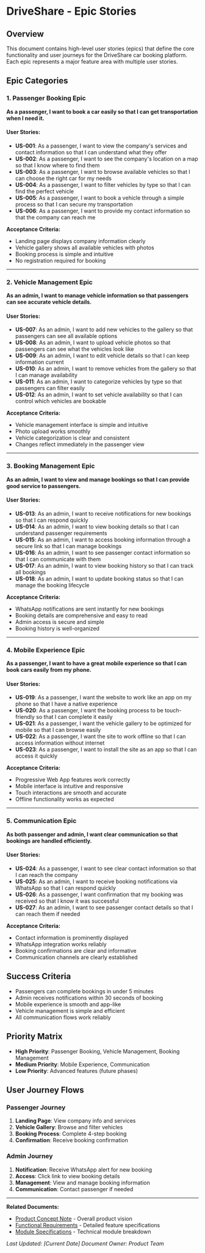 # DriveShare - Epic Stories

## Overview
This document contains high-level user stories (epics) that define the core functionality and user journeys for the DriveShare car booking platform. Each epic represents a major feature area with multiple user stories.

## Epic Categories

### 1. Passenger Booking Epic
**As a passenger, I want to book a car easily so that I can get transportation when I need it.**

#### User Stories:
- **US-001**: As a passenger, I want to view the company's services and contact information so that I can understand what they offer
- **US-002**: As a passenger, I want to see the company's location on a map so that I know where to find them
- **US-003**: As a passenger, I want to browse available vehicles so that I can choose the right car for my needs
- **US-004**: As a passenger, I want to filter vehicles by type so that I can find the perfect vehicle
- **US-005**: As a passenger, I want to book a vehicle through a simple process so that I can secure my transportation
- **US-006**: As a passenger, I want to provide my contact information so that the company can reach me

**Acceptance Criteria:**
- Landing page displays company information clearly
- Vehicle gallery shows all available vehicles with photos
- Booking process is simple and intuitive
- No registration required for booking

---

### 2. Vehicle Management Epic
**As an admin, I want to manage vehicle information so that passengers can see accurate vehicle details.**

#### User Stories:
- **US-007**: As an admin, I want to add new vehicles to the gallery so that passengers can see all available options
- **US-008**: As an admin, I want to upload vehicle photos so that passengers can see what the vehicles look like
- **US-009**: As an admin, I want to edit vehicle details so that I can keep information current
- **US-010**: As an admin, I want to remove vehicles from the gallery so that I can manage availability
- **US-011**: As an admin, I want to categorize vehicles by type so that passengers can filter easily
- **US-012**: As an admin, I want to set vehicle availability so that I can control which vehicles are bookable

**Acceptance Criteria:**
- Vehicle management interface is simple and intuitive
- Photo upload works smoothly
- Vehicle categorization is clear and consistent
- Changes reflect immediately in the passenger view

---

### 3. Booking Management Epic
**As an admin, I want to view and manage bookings so that I can provide good service to passengers.**

#### User Stories:
- **US-013**: As an admin, I want to receive notifications for new bookings so that I can respond quickly
- **US-014**: As an admin, I want to view booking details so that I can understand passenger requirements
- **US-015**: As an admin, I want to access booking information through a secure link so that I can manage bookings
- **US-016**: As an admin, I want to see passenger contact information so that I can communicate with them
- **US-017**: As an admin, I want to view booking history so that I can track all bookings
- **US-018**: As an admin, I want to update booking status so that I can manage the booking lifecycle

**Acceptance Criteria:**
- WhatsApp notifications are sent instantly for new bookings
- Booking details are comprehensive and easy to read
- Admin access is secure and simple
- Booking history is well-organized

---

### 4. Mobile Experience Epic
**As a passenger, I want to have a great mobile experience so that I can book cars easily from my phone.**

#### User Stories:
- **US-019**: As a passenger, I want the website to work like an app on my phone so that I have a native experience
- **US-020**: As a passenger, I want the booking process to be touch-friendly so that I can complete it easily
- **US-021**: As a passenger, I want the vehicle gallery to be optimized for mobile so that I can browse easily
- **US-022**: As a passenger, I want the site to work offline so that I can access information without internet
- **US-023**: As a passenger, I want to install the site as an app so that I can access it quickly

**Acceptance Criteria:**
- Progressive Web App features work correctly
- Mobile interface is intuitive and responsive
- Touch interactions are smooth and accurate
- Offline functionality works as expected

---

### 5. Communication Epic
**As both passenger and admin, I want clear communication so that bookings are handled efficiently.**

#### User Stories:
- **US-024**: As a passenger, I want to see clear contact information so that I can reach the company
- **US-025**: As an admin, I want to receive booking notifications via WhatsApp so that I can respond quickly
- **US-026**: As a passenger, I want confirmation that my booking was received so that I know it was successful
- **US-027**: As an admin, I want to see passenger contact details so that I can reach them if needed

**Acceptance Criteria:**
- Contact information is prominently displayed
- WhatsApp integration works reliably
- Booking confirmations are clear and informative
- Communication channels are clearly established

## Success Criteria
- Passengers can complete bookings in under 5 minutes
- Admin receives notifications within 30 seconds of booking
- Mobile experience is smooth and app-like
- Vehicle management is simple and efficient
- All communication flows work reliably

## Priority Matrix
- **High Priority**: Passenger Booking, Vehicle Management, Booking Management
- **Medium Priority**: Mobile Experience, Communication
- **Low Priority**: Advanced features (future phases)

## User Journey Flows

### Passenger Journey
1. **Landing Page**: View company info and services
2. **Vehicle Gallery**: Browse and filter vehicles
3. **Booking Process**: Complete 4-step booking
4. **Confirmation**: Receive booking confirmation

### Admin Journey
1. **Notification**: Receive WhatsApp alert for new booking
2. **Access**: Click link to view booking details
3. **Management**: View and manage booking information
4. **Communication**: Contact passenger if needed

---
**Related Documents:**
- [Product Concept Note](product-concept-note.md) - Overall product vision
- [Functional Requirements](functional/README.md) - Detailed feature specifications
- [Module Specifications](module/README.md) - Technical module breakdown

*Last Updated: [Current Date]*
*Document Owner: Product Team*
